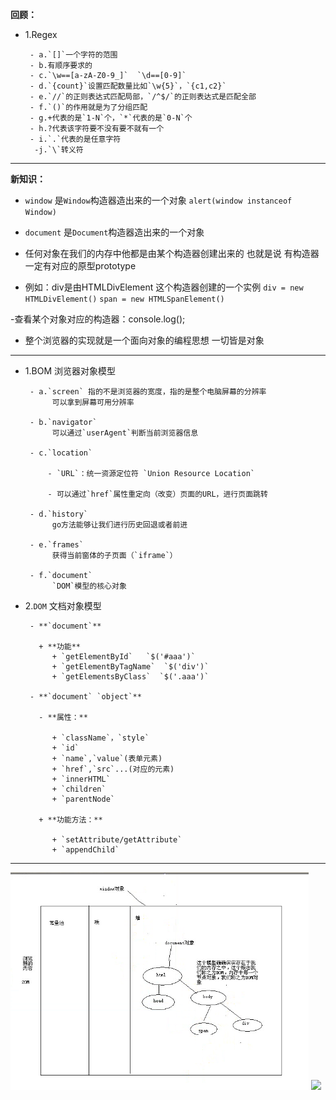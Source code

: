 **回顾：**

- 1.Regex

       - a.`[]`一个字符的范围
       - b.有顺序要求的
       - c.`\w==[a-zA-Z0-9_]`  `\d==[0-9]`
       - d.`{count}`设置匹配数量比如`\w{5}`，`{c1,c2}`
       - e.`//`的正则表达式匹配局部，`/^$/`的正则表达式是匹配全部
       - f.`()`的作用就是为了分组匹配
       - g.+代表的是`1-N`个，`*`代表的是`0-N`个
       - h.?代表该字符要不没有要不就有一个
       - i.`.`代表的是任意字符
        -j.`\`转义符

---

**新知识：**

- `window` 是`Window`构造器造出来的一个对象 `alert(window instanceof Window)`
- `document` 是`Document`构造器造出来的一个对象

- 任何对象在我们的内存中他都是由某个构造器创建出来的 也就是说 有构造器一定有对应的原型prototype
- 例如：div是由HTMLDivElement 这个构造器创建的一个实例 `div = new HTMLDivElement()`  `span = new HTMLSpanElement()`

-查看某个对象对应的构造器：console.log();


- 整个浏览器的实现就是一个面向对象的编程思想 一切皆是对象
---

- 1.BOM 浏览器对象模型

       - a.`screen` 指的不是浏览器的宽度，指的是整个电脑屏幕的分辨率
            可以拿到屏幕可用分辨率

       - b.`navigator`
            可以通过`userAgent`判断当前浏览器信息

       - c.`location`

           - `URL`：统一资源定位符 `Union Resource Location`

           - 可以通过`href`属性重定向（改变）页面的URL，进行页面跳转

       - d.`history`
            go方法能够让我们进行历史回退或者前进

       - e.`frames`
            获得当前窗体的子页面（`iframe`）

       - f.`document`
            `DOM`模型的核心对象

- 2.`DOM` 文档对象模型

       - **`document`**

         + **功能**
            + `getElementById`   `$('#aaa')`
            + `getElementByTagName`  `$('div')`
            + `getElementsByClass`  `$('.aaa')`

       - **`document` `object`**

         - **属性：**

            + `className`，`style`
            + `id`
            + `name`,`value`(表单元素)
            + `href`,`src`...(对应的元素)
            + `innerHTML`
            + `children`
            + `parentNode`

         + **功能方法：**

            + `setAttribute/getAttribute`
            + `appendChild`

---

![](../images/DOM17.png)
![](http://img0.imgtn.bdimg.com/it/u=705279271,1953368879&fm=21&gp=0.jpg)
